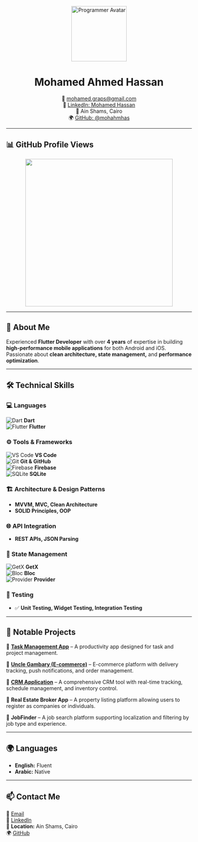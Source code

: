 <!-- 🎨 HEADER SECTION -->
<div align="center">

<img src="https://cdn-icons-png.flaticon.com/512/1995/1995542.png" width="150" alt="Programmer Avatar">

# Mohamed Ahmed Hassan  

📧 [mohamed.graps@gmail.com](mailto:mohamed.graps@gmail.com)  
💼 [LinkedIn: Mohamed Hassan](https://www.linkedin.com/in/mohamed-hassan-a801a7187/)  
🏡 Ain Shams, Cairo  
🌍 [GitHub: @mohahmhas](https://github.com/mohahmhas)  

</div>

---

## 📊 GitHub Profile Views  

<div align="center">
  <img src="https://github-profile-summary-cards.vercel.app/api/cards/stats?username=mohahmhas&theme=vue" width="400">
</div>

---

## 🚀 About Me  
Experienced **Flutter Developer** with over **4 years** of expertise in building **high-performance mobile applications** for both Android and iOS. Passionate about **clean architecture, state management,** and **performance optimization**.

---

## 🛠️ Technical Skills  

### 💻 Languages  
![Dart](https://img.shields.io/badge/Dart-0175C2?style=for-the-badge&logo=dart&logoColor=white) **Dart**  
![Flutter](https://img.shields.io/badge/Flutter-02569B?style=for-the-badge&logo=flutter&logoColor=white) **Flutter**  

### ⚙️ Tools & Frameworks  
![VS Code](https://img.shields.io/badge/VS%20Code-007ACC?style=for-the-badge&logo=visual-studio-code&logoColor=white) **VS Code**  
![Git](https://img.shields.io/badge/Git-F05032?style=for-the-badge&logo=git&logoColor=white) **Git & GitHub**  
![Firebase](https://img.shields.io/badge/Firebase-FFCA28?style=for-the-badge&logo=firebase&logoColor=black) **Firebase**  
![SQLite](https://img.shields.io/badge/SQLite-003B57?style=for-the-badge&logo=sqlite&logoColor=white) **SQLite**  

### 🏗️ Architecture & Design Patterns  
- **MVVM, MVC, Clean Architecture**  
- **SOLID Principles, OOP**  

### 🌐 API Integration  
- **REST APIs, JSON Parsing**  

### 📌 State Management  
![GetX](https://img.shields.io/badge/GetX-FFC107?style=for-the-badge&logo=getx&logoColor=black) **GetX**  
![Bloc](https://img.shields.io/badge/Bloc-00A8E1?style=for-the-badge&logo=flutter&logoColor=white) **Bloc**  
![Provider](https://img.shields.io/badge/Provider-4CAF50?style=for-the-badge&logo=flutter&logoColor=white) **Provider**  

### 🧪 Testing  
- ✅ **Unit Testing, Widget Testing, Integration Testing**  

---

## 📂 Notable Projects  

🔹 **[Task Management App](https://apps.apple.com/uz/app/task/id6648788021)** – A productivity app designed for task and project management.  

🔹 **[Uncle Gambary (E-commerce)](https://play.google.com/store/apps/details?id=com.AirPoint.UncleGamabry&hl=ar)** – E-commerce platform with delivery tracking, push notifications, and order management.  

🔹 **[CRM Application](https://www.airpoint-eg.com/web/)** – A comprehensive CRM tool with real-time tracking, schedule management, and inventory control.  

🔹 **Real Estate Broker App** – A property listing platform allowing users to register as companies or individuals.  

🔹 **JobFinder** – A job search platform supporting localization and filtering by job type and experience.  

---

## 🌍 Languages  
- **English:** Fluent  
- **Arabic:** Native  

---

## 📫 Contact Me  

📧 [Email](mailto:mohamed.graps@gmail.com)  
💼 [LinkedIn](https://www.linkedin.com/in/mohamed-hassan-a801a7187/)  
🏡 **Location:** Ain Shams, Cairo  
🌍 [GitHub](https://github.com/mohahmhas)  
